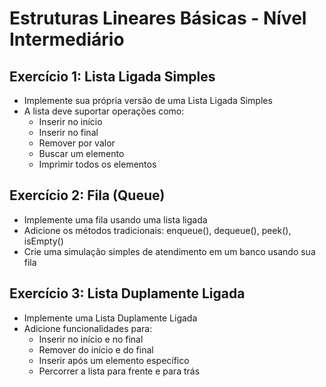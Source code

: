 # Estruturas Lineares Básicas - Nível Intermediário

## Exercício 1: Lista Ligada Simples
- Implemente sua própria versão de uma Lista Ligada Simples
- A lista deve suportar operações como:
    - Inserir no início
    - Inserir no final
    - Remover por valor
    - Buscar um elemento
    - Imprimir todos os elementos

## Exercício 2: Fila (Queue)
- Implemente uma fila usando uma lista ligada
- Adicione os métodos tradicionais: enqueue(), dequeue(), peek(), isEmpty()
- Crie uma simulação simples de atendimento em um banco usando sua fila

## Exercício 3: Lista Duplamente Ligada
- Implemente uma Lista Duplamente Ligada
- Adicione funcionalidades para:
    - Inserir no início e no final
    - Remover do início e do final
    - Inserir após um elemento específico
    - Percorrer a lista para frente e para trás